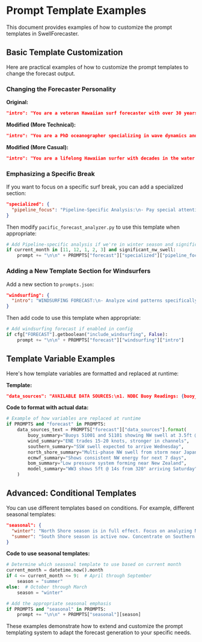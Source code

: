# Prompt Template Examples

This document provides examples of how to customize the prompt templates in SwellForecaster.

## Basic Template Customization

Here are practical examples of how to customize the prompt templates to change the forecast output.

### Changing the Forecaster Personality

**Original:**
```json
"intro": "You are a veteran Hawaiian surf forecaster with over 30 years of experience analyzing Pacific storm systems and delivering detailed, educational surf forecasts for Hawaii."
```

**Modified (More Technical):**
```json
"intro": "You are a PhD oceanographer specializing in wave dynamics and Pacific swell patterns. Your forecasts are highly technical, data-driven, and emphasize the meteorological and oceanographic principles behind wave generation and propagation."
```

**Modified (More Casual):**
```json
"intro": "You are a lifelong Hawaiian surfer with decades in the water and a knack for reading ocean conditions. Your forecasts are conversational, practical, and focused on what the average surfer needs to know to score the best waves."
```

### Emphasizing a Specific Break

If you want to focus on a specific surf break, you can add a specialized section:

```json
"specialized": {
  "pipeline_focus": "Pipeline-Specific Analysis:\n- Pay special attention to swell direction and period for Pipeline\n- Note that Pipeline works best on NW swells (305-315°) with 12-18s periods\n- Be specific about size thresholds: under 4ft won't break properly, over 12ft becomes extremely dangerous\n- Mention whether Second and Third Reef will be breaking\n- Note tidal effects on wave quality (generally better on incoming/mid tide)\n- Include crowd factor predictions based on conditions"
}
```

Then modify `pacific_forecast_analyzer.py` to use this template when appropriate:

```python
# Add Pipeline-specific analysis if we're in winter season and significant NW swell
if current_month in [11, 12, 1, 2, 3] and significant_nw_swell:
    prompt += "\n\n" + PROMPTS["forecast"]["specialized"]["pipeline_focus"]
```

### Adding a New Template Section for Windsurfers

Add a new section to `prompts.json`:

```json
"windsurfing": {
  "intro": "WINDSURFING FORECAST:\n- Analyze wind patterns specifically for windsurfing (15-30 knots ideal)\n- Note daily time windows with best wind (e.g., 'Thursday 1-5PM: ENE 25 knots, excellent at Diamond Head')\n- Include specific locations with appropriate wind and wave conditions\n- Consider chop and wave state as they affect sailing conditions\n- Note any hazards like strong currents or shallow reef areas to avoid"
}
```

Then add code to use this template when appropriate:

```python
# Add windsurfing forecast if enabled in config
if cfg["FORECAST"].getboolean("include_windsurfing", False):
    prompt += "\n\n" + PROMPTS["forecast"]["windsurfing"]["intro"]
```

## Template Variable Examples

Here's how template variables are formatted and replaced at runtime:

**Template:**
```json
"data_sources": "AVAILABLE DATA SOURCES:\n1. NDBC Buoy Readings: {buoy_summary}\n2. NOAA CO-OPS Wind Observations: {wind_summary}\n3. Southern Hemisphere Data: {southern_summary}\n4. North Shore Analysis: {north_shore_summary}\n5. ECMWF Wave Model Data: {ecmwf_summary}\n6. Australian BOM Data: {bom_summary}\n7. WW3 Wave Model Data: {model_summary}"
```

**Code to format with actual data:**
```python
# Example of how variables are replaced at runtime
if PROMPTS and "forecast" in PROMPTS:
    data_sources_text = PROMPTS["forecast"]["data_sources"].format(
        buoy_summary="Buoys 51001 and 51101 showing NW swell at 3.5ft @ 12s",
        wind_summary="ENE trades 15-20 knots, stronger in channels",
        southern_summary="SSW swell expected to arrive Wednesday",
        north_shore_summary="Multi-phase NW swell from storm near Japan",
        ecmwf_summary="Shows consistent NW energy for next 7 days",
        bom_summary="Low pressure system forming near New Zealand",
        model_summary="WW3 shows 5ft @ 14s from 320° arriving Saturday"
    )
```

## Advanced: Conditional Templates

You can use different templates based on conditions. For example, different seasonal templates:

```json
"seasonal": {
  "winter": "North Shore season is in full effect. Focus on analyzing North Pacific storm systems and their impact on North Shore breaks.",
  "summer": "South Shore season is active now. Concentrate on Southern Hemisphere storm systems and their development near New Zealand and Antarctica."
}
```

**Code to use seasonal templates:**
```python
# Determine which seasonal template to use based on current month
current_month = datetime.now().month
if 4 <= current_month <= 9:  # April through September
    season = "summer"
else:  # October through March
    season = "winter"

# Add the appropriate seasonal emphasis
if PROMPTS and "seasonal" in PROMPTS:
    prompt += "\n\n" + PROMPTS["seasonal"][season]
```

These examples demonstrate how to extend and customize the prompt templating system to adapt the forecast generation to your specific needs.